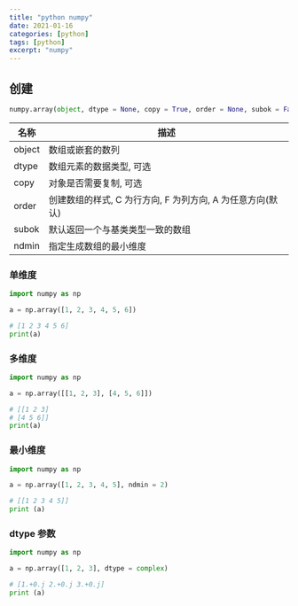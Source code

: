 ```yaml
---
title: "python numpy"
date: 2021-01-16
categories: [python]
tags: [python]
excerpt: "numpy"
---
```


## 创建

```py
numpy.array(object, dtype = None, copy = True, order = None, subok = False, ndmin = 0)
```

| 名称   | 描述                                                    |
| ------ | ------------------------------------------------------ |
| object | 数组或嵌套的数列                                        |
| dtype  | 数组元素的数据类型, 可选                                 |
| copy   | 对象是否需要复制, 可选                                   |
| order  | 创建数组的样式, C 为行方向, F 为列方向, A 为任意方向(默认) |
| subok  | 默认返回一个与基类类型一致的数组                          |
| ndmin  | 指定生成数组的最小维度                                   |

### 单维度

```py
import numpy as np

a = np.array([1, 2, 3, 4, 5, 6])

# [1 2 3 4 5 6]
print(a)
```

### 多维度

```py
import numpy as np

a = np.array([[1, 2, 3], [4, 5, 6]])

# [[1 2 3]
# [4 5 6]]
print(a)
```

### 最小维度

```py
import numpy as np

a = np.array([1, 2, 3, 4, 5], ndmin = 2)

# [[1 2 3 4 5]]
print (a)
```

### dtype 参数

```py
import numpy as np

a = np.array([1, 2, 3], dtype = complex)

# [1.+0.j 2.+0.j 3.+0.j]
print (a)
```
